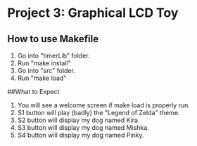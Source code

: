 # Project 3: Graphical LCD Toy 
## How to use Makefile

1. Go into "timerLib" folder.
2. Run "make install"
3. Go into "src" folder.
4. Run "make load"

##What to Expect

1. You will see a welcome screen if make load is properly run.
2. S1 button will play (badly) the "Legend of Zelda" theme.
3. S2 button will display my dog named Kira.
4. S3 button will display my dog named Mishka.
5. S4 button will display my dog named Pinky. 
